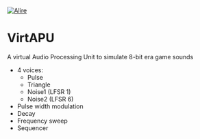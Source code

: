 [![Alire](https://img.shields.io/endpoint?url=https://alire.ada.dev/badges/virtapu.json)](https://alire.ada.dev/crates/virtapu.html)

# VirtAPU
A virtual Audio Processing Unit to simulate 8-bit era game sounds 

 - 4 voices:
   - Pulse
   - Triangle
   - Noise1 (LFSR 1)
   - Noise2 (LFSR 6)
 - Pulse width modulation
 - Decay
 - Frequency sweep
 - Sequencer
